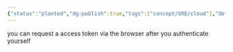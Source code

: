 ```yaml
---
{"status":"planted","dg-publish":true,"tags":["concept/SRE/cloud"],"definition":"Alternatve way of autherizing access to an resource.Through an Device code generated on the device","creation_date":"2024-05-02 22:00","permalink":"/concepts/device-code-flow/","dgPassFrontmatter":true}
---
```





you can request a access token via the browser after you authenticate yourself

